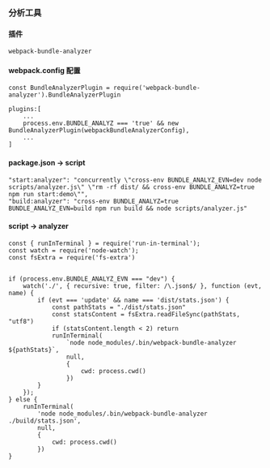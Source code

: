 
 ### 分析工具
    
  #### 插件
    webpack-bundle-analyzer

  #### webpack.config 配置
    
    const BundleAnalyzerPlugin = require('webpack-bundle-analyzer').BundleAnalyzerPlugin

    plugins:[
        ...
        process.env.BUNDLE_ANALYZ === 'true' && new BundleAnalyzerPlugin(webpackBundleAnalyzerConfig),
        ...
    ]

  #### package.json -> script
    
    "start:analyzer": "concurrently \"cross-env BUNDLE_ANALYZ_EVN=dev node scripts/analyzer.js\" \"rm -rf dist/ && cross-env BUNDLE_ANALYZ=true npm run start:demo\"",
    "build:analyzer": "cross-env BUNDLE_ANALYZ=true BUNDLE_ANALYZ_EVN=build npm run build && node scripts/analyzer.js"


  #### script -> analyzer
    const { runInTerminal } = require('run-in-terminal');
    const watch = require('node-watch');
    const fsExtra = require('fs-extra')


    if (process.env.BUNDLE_ANALYZ_EVN === "dev") {
        watch('./', { recursive: true, filter: /\.json$/ }, function (evt, name) {
            if (evt === 'update' && name === 'dist/stats.json') {
                const pathStats = "./dist/stats.json"
                const statsContent = fsExtra.readFileSync(pathStats, "utf8")
                if (statsContent.length < 2) return
                runInTerminal(
                    `node node_modules/.bin/webpack-bundle-analyzer ${pathStats}`,
                    null,
                    {
                        cwd: process.cwd()
                    })
            }
        });
    } else {
        runInTerminal(
            'node node_modules/.bin/webpack-bundle-analyzer ./build/stats.json',
            null,
            {
                cwd: process.cwd()
            })
    }    




